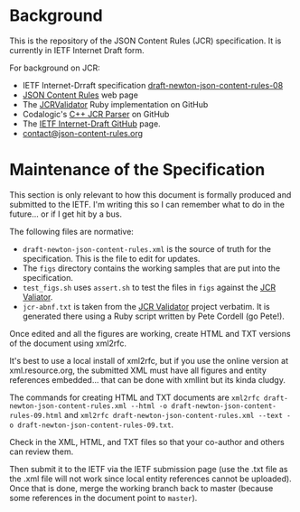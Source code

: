 Background
==========

This is the repository of the JSON Content Rules (JCR) specification. It is currently in IETF Internet Draft form.

For background on JCR:

* IETF Internet-Drraft specification [draft-newton-json-content-rules-08](https://tools.ietf.org/html/draft-newton-json-content-rules-08)
* [JSON Content Rules](https://json-content-rules.org) web page
* The [JCRValidator](https://github.com/arineng/jcrvalidator) Ruby implementation on GitHub
* Codalogic's [C++ JCR Parser](https://github.com/codalogic/cl-jcr-parser) on GitHub
* The [IETF Internet-Draft GitHub](https://github.com/arineng/jcr) page.
* contact@json-content-rules.org

Maintenance of the Specification
================================

This section is only relevant to how this document is formally produced and submitted to the IETF. I'm writing this so I can remember
what to do in the future... or if I get hit by a bus.

The following files are normative:

* `draft-newton-json-content-rules.xml` is the source of truth for the specification. This is the file to edit for updates.
* The `figs` directory contains the working samples that are put into the specification.
* `test_figs.sh` uses `assert.sh` to test the files in `figs` against the [JCR Valiator](https://github.com/arineng/jcrvalidator).
* `jcr-abnf.txt` is taken from the [JCR Validator](https://github.com/arineng/jcrvalidator) project verbatim. It is generated there using a Ruby script written by Pete Cordell (go Pete!).

Once edited and all the figures are working, create HTML and TXT versions of the document using xml2rfc.

It's best to use a local install of xml2rfc, but if you use the online version at xml.resource.org, the submitted XML must have all
figures and entity references embedded... that can be done with xmllint but its kinda cludgy.

The commands for creating HTML and TXT documents are `xml2rfc draft-newton-json-content-rules.xml --html -o draft-newton-json-content-rules-09.html` and
`xml2rfc draft-newton-json-content-rules.xml --text -o draft-newton-json-content-rules-09.txt`.

Check in the XML, HTML, and TXT files so that your co-author and others can review them.

Then submit it to the IETF via the IETF submission page (use the .txt file as the .xml file will not work since local entity references cannot be uploaded). 
Once that is done, merge the working branch back to master (because some 
references in the document point to `master`).